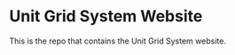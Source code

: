 Unit Grid System Website
=================

This is the repo that contains the Unit Grid System website.